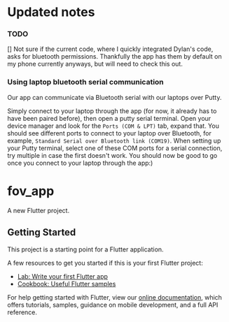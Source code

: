# Updated notes 
### TODO 
[] Not sure if the current code, where I quickly integrated Dylan's code, asks for bluetooth 
permissions. Thankfully the app has them by default on my phone currently anyways, but will need to 
check this out. 



### Using laptop bluetooth serial communication
Our app can communicate via Bluetooth serial with our laptops over Putty. 

Simply connect to your laptop through the app (for now, it already has to have been paired before),
then open a putty serial terminal. Open your device manager and look for the `Ports (COM & LPT)` 
tab, expand that. You should see different ports to connect to your laptop over Bluetooth, for 
example, `Standard Serial over Bluetooth link (COM19)`. When setting up your Putty terminal,
select one of these COM ports for a serial connection, try multiple in case the first doesn't work. 
You should now be good to go once you connect to your laptop through the app:)



# fov_app

A new Flutter project.

## Getting Started

This project is a starting point for a Flutter application.

A few resources to get you started if this is your first Flutter project:

- [Lab: Write your first Flutter app](https://flutter.dev/docs/get-started/codelab)
- [Cookbook: Useful Flutter samples](https://flutter.dev/docs/cookbook)

For help getting started with Flutter, view our
[online documentation](https://flutter.dev/docs), which offers tutorials,
samples, guidance on mobile development, and a full API reference.
